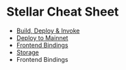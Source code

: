 # Stellar Cheat Sheet

- [Build, Deploy & Invoke](build-deploy-invoke.md)
- [Deploy to Mainnet](deploy-to-mainnet.md)
- [Frontend Bindings](frontend-bindings.md)
- [Storage](storage.md)
- Frontend Bindings
